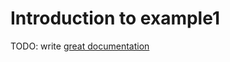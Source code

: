 # Introduction to example1

TODO: write [great documentation](http://jacobian.org/writing/great-documentation/what-to-write/)
